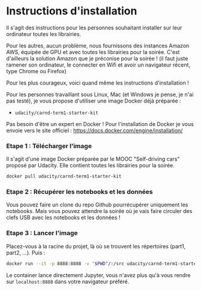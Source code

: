 # Instructions d'installation 

Il s'agit des instructions pour les personnes souhaitant installer sur leur ordinateur toutes les librairies. 

Pour les autres, aucun problème, nous fournissons des instances Amazon AWS, équipée de GPU et avec toutes les librairies pour la soirée.
C'est d'ailleurs la solution Amazon que je préconise pour la soirée !
(il faut juste ramener son ordinateur, le connecter en Wifi et avoir un navigateur récent, type Chrome ou Firefox)


Pour les plus courageux, voici quand même les instructions d'installation !

Pour les personnes travaillant sous Linux, Mac (et Windows je pense, je n'ai pas testé), je vous propose d'utiliser une image Docker déjà préparée : 
- `udacity/carnd-term1-starter-kit`

Pas besoin d'être un expert en Docker ! 
Pour l'installation de Docker je vous envoie vers le site officiel : https://docs.docker.com/engine/installation/


### Etape 1 : Télécharger l'image 

Il s'agit d'une image Docker préparée par le MOOC "Self-driving cars" proposé par Udacity. 
Elle contient toutes les librairies pour la soirée. 

```bash
docker pull udacity/carnd-term1-starter-kit
```

### Etape 2 : Récupérer les notebooks et les données 

Vous pouvez faire un clone du repo Github pourrécupérer uniquement les notebooks. 
Mais vous pouvez attendre la soirée où je vais faire circuler des clefs USB avec les notebooks et les données ! 


### Etape 3 : Lancer l'image 

Placez-vous à la racine du projet, là où se trouvent les répertoires (part1, part2, ...).
Puis : 

```bash
docker run --it -p 8888:8888 -v "$PWD"/:/src udacity/carnd-term1-starter-kit
```

Le container lance directement Jupyter, vous n'avez plus qu'à vous rendre sur `localhost:8888` dans votre navigateur préféré. 
